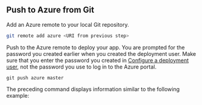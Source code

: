 ## Push to Azure from Git

Add an Azure remote to your local Git repository.

```bash
git remote add azure <URI from previous step>
```

Push to the Azure remote to deploy your app. You are prompted for the password you created earlier when you created the deployment user. Make sure that you enter the password you created in [Configure a deployment user](#configure-a-deployment-user), not the password you use to log in to the Azure portal.

```azurecli
git push azure master
```

The preceding command displays information similar to the following example:
